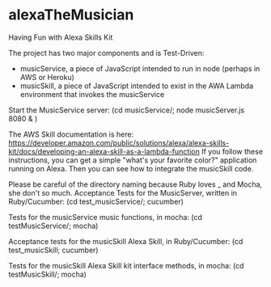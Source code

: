 # alexaTheMusician
Having Fun with Alexa Skills Kit

The project has two major components and is Test-Driven:
* musicService, a piece of JavaScript intended to run in node (perhaps in AWS or Heroku)
* musicSkill, a piece of JavaScript intended to exist in the AWA Lambda environment that invokes the musicService


Start the MusicService server:
(cd musicService/; node musicServer.js 8080 & )

The AWS Skill documentation is here: https://developer.amazon.com/public/solutions/alexa/alexa-skills-kit/docs/developing-an-alexa-skill-as-a-lambda-function
If you follow these instructions, you can get a simple "what's your favorite color?" application running on Alexa.  Then you can see how to integrate the musicSkill code.

Please be careful of the directory naming because Ruby loves _ and Mocha, she don't so much.
Acceptance Tests for the MusicServer, written in Ruby/Cucumber:
(cd test_musicService/; cucumber)

Tests for the musicService music functions, in mocha:
(cd testMusicService/; mocha)

Acceptance tests for the musicSkill Alexa Skill, in Ruby/Cucumber:
(cd test_musicSkill; cucumber)

Tests for the musicSkill Alexa Skill kit interface methods, in mocha:
(cd testMusicSkill/; mocha)
